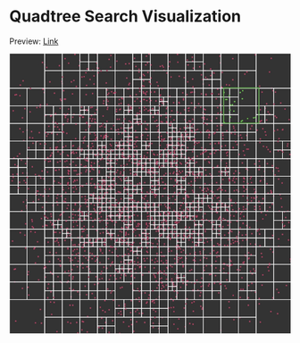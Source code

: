 # Quadtree Search Visualization
Preview: [Link](https://andykrivovjas.github.io/quadtree-search-visualization/) <br />

![Demo](./example.jpg)

